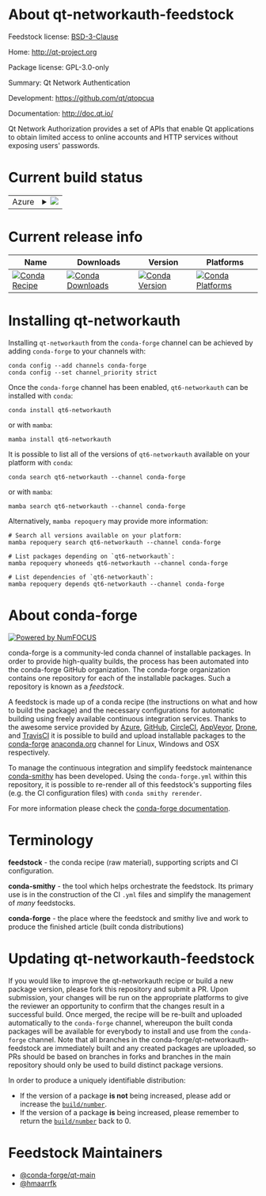 About qt-networkauth-feedstock
==============================

Feedstock license: [BSD-3-Clause](https://github.com/conda-forge/qt-networkauth-feedstock/blob/main/LICENSE.txt)

Home: http://qt-project.org

Package license: GPL-3.0-only

Summary: Qt Network Authentication

Development: https://github.com/qt/qtopcua

Documentation: http://doc.qt.io/

Qt Network Authorization provides a set of APIs that enable Qt applications
to obtain limited access to online accounts and HTTP services without
exposing users' passwords.


Current build status
====================


<table>
    
  <tr>
    <td>Azure</td>
    <td>
      <details>
        <summary>
          <a href="https://dev.azure.com/conda-forge/feedstock-builds/_build/latest?definitionId=23373&branchName=main">
            <img src="https://dev.azure.com/conda-forge/feedstock-builds/_apis/build/status/qt-networkauth-feedstock?branchName=main">
          </a>
        </summary>
        <table>
          <thead><tr><th>Variant</th><th>Status</th></tr></thead>
          <tbody><tr>
              <td>linux_64</td>
              <td>
                <a href="https://dev.azure.com/conda-forge/feedstock-builds/_build/latest?definitionId=23373&branchName=main">
                  <img src="https://dev.azure.com/conda-forge/feedstock-builds/_apis/build/status/qt-networkauth-feedstock?branchName=main&jobName=linux&configuration=linux%20linux_64_" alt="variant">
                </a>
              </td>
            </tr><tr>
              <td>linux_aarch64</td>
              <td>
                <a href="https://dev.azure.com/conda-forge/feedstock-builds/_build/latest?definitionId=23373&branchName=main">
                  <img src="https://dev.azure.com/conda-forge/feedstock-builds/_apis/build/status/qt-networkauth-feedstock?branchName=main&jobName=linux&configuration=linux%20linux_aarch64_" alt="variant">
                </a>
              </td>
            </tr><tr>
              <td>osx_64</td>
              <td>
                <a href="https://dev.azure.com/conda-forge/feedstock-builds/_build/latest?definitionId=23373&branchName=main">
                  <img src="https://dev.azure.com/conda-forge/feedstock-builds/_apis/build/status/qt-networkauth-feedstock?branchName=main&jobName=osx&configuration=osx%20osx_64_" alt="variant">
                </a>
              </td>
            </tr><tr>
              <td>osx_arm64</td>
              <td>
                <a href="https://dev.azure.com/conda-forge/feedstock-builds/_build/latest?definitionId=23373&branchName=main">
                  <img src="https://dev.azure.com/conda-forge/feedstock-builds/_apis/build/status/qt-networkauth-feedstock?branchName=main&jobName=osx&configuration=osx%20osx_arm64_" alt="variant">
                </a>
              </td>
            </tr><tr>
              <td>win_64</td>
              <td>
                <a href="https://dev.azure.com/conda-forge/feedstock-builds/_build/latest?definitionId=23373&branchName=main">
                  <img src="https://dev.azure.com/conda-forge/feedstock-builds/_apis/build/status/qt-networkauth-feedstock?branchName=main&jobName=win&configuration=win%20win_64_" alt="variant">
                </a>
              </td>
            </tr>
          </tbody>
        </table>
      </details>
    </td>
  </tr>
</table>

Current release info
====================

| Name | Downloads | Version | Platforms |
| --- | --- | --- | --- |
| [![Conda Recipe](https://img.shields.io/badge/recipe-qt6--networkauth-green.svg)](https://anaconda.org/conda-forge/qt6-networkauth) | [![Conda Downloads](https://img.shields.io/conda/dn/conda-forge/qt6-networkauth.svg)](https://anaconda.org/conda-forge/qt6-networkauth) | [![Conda Version](https://img.shields.io/conda/vn/conda-forge/qt6-networkauth.svg)](https://anaconda.org/conda-forge/qt6-networkauth) | [![Conda Platforms](https://img.shields.io/conda/pn/conda-forge/qt6-networkauth.svg)](https://anaconda.org/conda-forge/qt6-networkauth) |

Installing qt-networkauth
=========================

Installing `qt-networkauth` from the `conda-forge` channel can be achieved by adding `conda-forge` to your channels with:

```
conda config --add channels conda-forge
conda config --set channel_priority strict
```

Once the `conda-forge` channel has been enabled, `qt6-networkauth` can be installed with `conda`:

```
conda install qt6-networkauth
```

or with `mamba`:

```
mamba install qt6-networkauth
```

It is possible to list all of the versions of `qt6-networkauth` available on your platform with `conda`:

```
conda search qt6-networkauth --channel conda-forge
```

or with `mamba`:

```
mamba search qt6-networkauth --channel conda-forge
```

Alternatively, `mamba repoquery` may provide more information:

```
# Search all versions available on your platform:
mamba repoquery search qt6-networkauth --channel conda-forge

# List packages depending on `qt6-networkauth`:
mamba repoquery whoneeds qt6-networkauth --channel conda-forge

# List dependencies of `qt6-networkauth`:
mamba repoquery depends qt6-networkauth --channel conda-forge
```


About conda-forge
=================

[![Powered by
NumFOCUS](https://img.shields.io/badge/powered%20by-NumFOCUS-orange.svg?style=flat&colorA=E1523D&colorB=007D8A)](https://numfocus.org)

conda-forge is a community-led conda channel of installable packages.
In order to provide high-quality builds, the process has been automated into the
conda-forge GitHub organization. The conda-forge organization contains one repository
for each of the installable packages. Such a repository is known as a *feedstock*.

A feedstock is made up of a conda recipe (the instructions on what and how to build
the package) and the necessary configurations for automatic building using freely
available continuous integration services. Thanks to the awesome service provided by
[Azure](https://azure.microsoft.com/en-us/services/devops/), [GitHub](https://github.com/),
[CircleCI](https://circleci.com/), [AppVeyor](https://www.appveyor.com/),
[Drone](https://cloud.drone.io/welcome), and [TravisCI](https://travis-ci.com/)
it is possible to build and upload installable packages to the
[conda-forge](https://anaconda.org/conda-forge) [anaconda.org](https://anaconda.org/)
channel for Linux, Windows and OSX respectively.

To manage the continuous integration and simplify feedstock maintenance
[conda-smithy](https://github.com/conda-forge/conda-smithy) has been developed.
Using the ``conda-forge.yml`` within this repository, it is possible to re-render all of
this feedstock's supporting files (e.g. the CI configuration files) with ``conda smithy rerender``.

For more information please check the [conda-forge documentation](https://conda-forge.org/docs/).

Terminology
===========

**feedstock** - the conda recipe (raw material), supporting scripts and CI configuration.

**conda-smithy** - the tool which helps orchestrate the feedstock.
                   Its primary use is in the construction of the CI ``.yml`` files
                   and simplify the management of *many* feedstocks.

**conda-forge** - the place where the feedstock and smithy live and work to
                  produce the finished article (built conda distributions)


Updating qt-networkauth-feedstock
=================================

If you would like to improve the qt-networkauth recipe or build a new
package version, please fork this repository and submit a PR. Upon submission,
your changes will be run on the appropriate platforms to give the reviewer an
opportunity to confirm that the changes result in a successful build. Once
merged, the recipe will be re-built and uploaded automatically to the
`conda-forge` channel, whereupon the built conda packages will be available for
everybody to install and use from the `conda-forge` channel.
Note that all branches in the conda-forge/qt-networkauth-feedstock are
immediately built and any created packages are uploaded, so PRs should be based
on branches in forks and branches in the main repository should only be used to
build distinct package versions.

In order to produce a uniquely identifiable distribution:
 * If the version of a package **is not** being increased, please add or increase
   the [``build/number``](https://docs.conda.io/projects/conda-build/en/latest/resources/define-metadata.html#build-number-and-string).
 * If the version of a package **is** being increased, please remember to return
   the [``build/number``](https://docs.conda.io/projects/conda-build/en/latest/resources/define-metadata.html#build-number-and-string)
   back to 0.

Feedstock Maintainers
=====================

* [@conda-forge/qt-main](https://github.com/orgs/conda-forge/teams/qt-main/)
* [@hmaarrfk](https://github.com/hmaarrfk/)


<!-- dummy commit to enable rerendering -->

